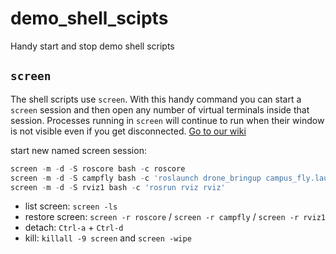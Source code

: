 # demo_shell_scipts
Handy start and stop demo shell scripts
## `screen`

The shell scripts use `screen`. With this handy command you can start a `screen` session and then open any number of virtual terminals inside that session. Processes running in `screen` will continue to run when their window is not visible even if you get disconnected. [Go to our wiki](https://github.com/szenergy/szenergy-public-resources/wiki/H-cheatsheet#screen)

start new named screen session: 
``` r
screen -m -d -S roscore bash -c roscore
screen -m -d -S campfly bash -c 'roslaunch drone_bringup campus_fly.launch'
screen -m -d -S rviz1 bash -c 'rosrun rviz rviz'
```
- list screen: `screen -ls`
- restore screen:  `screen -r roscore` / `screen -r campfly` /  `screen -r rviz1`
- detach: `Ctrl-a` + `Ctrl-d`
- kill: `killall -9 screen` and `screen -wipe`